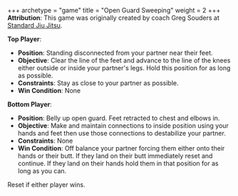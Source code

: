 +++
archetype = "game"
title = "Open Guard Sweeping"
weight = 2
+++
**Attribution**: This game was originally created by coach Greg Souders at [Standard Jiu Jitsu](https://standardjiujitsu.com).


**Top Player**:
  * **Position**: Standing disconnected from your partner near their feet.
  * **Objective**: Clear the line of the feet and advance to the line of the knees either outside or inside your partner's legs. Hold this position for as long as possible.
  * **Constraints**: Stay as close to your partner as possible.
  * **Win Condition**: None

**Bottom Player**:
  * **Position**: Belly up open guard. Feet retracted to chest and elbows in.
  * **Objective**: Make and maintain connections to inside position using your hands and feet then use those connections to destabilize your partner. 
  * **Constraints**: None
  * **Win Condition**: Off balance your partner forcing them either onto their hands or their butt. If they land on their butt immediately reset and continue. If they land on their hands hold them in that position for as long as you can.

Reset if either player wins.